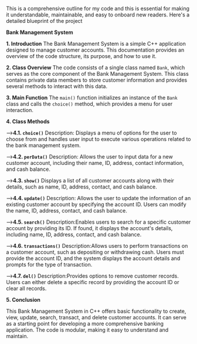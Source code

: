 This is a comprehensive outline for my code and this is essential for making it understandable, maintainable, and easy to onboard new readers. Here's a detailed blueprint of the project

**Bank Management System**

**1. Introduction**
The Bank Management System is a simple C++ application designed to manage customer accounts. This documentation provides an overview of the code structure, its purpose, and how to use it.

**2. Class Overview**
The code consists of a single class named `Bank`, which serves as the core component of the Bank Management System. This class contains private data members to store customer information and provides several methods to interact with this data.

**3. Main Function**
The `main()` function initializes an instance of the `Bank` class and calls the `choice()` method, which provides a menu for user interaction.

 **4. Class Methods**
 
 -->**4.1. `choice()`**
    Description: Displays a menu of options for the user to choose from and handles user input to execute various operations related to the bank management system.

 -->**4.2. `perData()`**
	Description: Allows the user to input data for a new customer account, including their name, ID, address, contact information, and cash balance.
	
-->**4.3. `show()`**
	Displays a list of all customer accounts along with their details, such as name, ID, address, contact, and cash balance.
	
-->**4.4. `update()`**
	Description: Allows the user to update the information of an existing customer account by specifying the account ID. Users can modify the name, ID, address, contact, and cash balance.
	
-->**4.5. `search()`**
	Description:Enables users to search for a specific customer account by providing its ID. If found, it displays the account's details, including name, ID, address, contact, and cash balance.
	
-->**4.6. `transactions()`**
	Description:Allows users to perform transactions on a customer account, such as depositing or withdrawing cash. Users must provide the account ID, and the system displays the account details and prompts for the type of transaction.
	
-->**4.7. `del()`**
	Description:Provides options to remove customer records. Users can either delete a specific record by providing the account ID or clear all records.

**5. Conclusion**

This Bank Management System in C++ offers basic functionality to create, view, update, search, transact, and delete customer accounts. It can serve as a starting point for developing a more comprehensive banking application. The code is modular, making it easy to understand and maintain.
